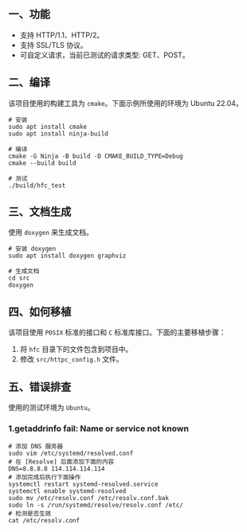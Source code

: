 ## 一、功能
  - 支持 HTTP/1.1、HTTP/2。
  - 支持 SSL/TLS 协议。
  - 可自定义请求，当前已测试的请求类型: GET、POST。

## 二、编译

该项目使用的构建工具为 `cmake`。下面示例所使用的环境为 Ubuntu 22.04。

```shell
# 安装
sudo apt install cmake
sudo apt install ninja-build

# 编译
cmake -G Ninja -B build -D CMAKE_BUILD_TYPE=Debug
cmake --build build

# 测试
./build/hfc_test
```

## 三、文档生成

使用 `doxygen` 来生成文档。

```shell
# 安装 doxygen
sudo apt install doxygen graphviz

# 生成文档
cd src
doxygen
```

## 四、如何移植

该项目使用 `POSIX` 标准的接口和 `C` 标准库接口。下面的主要移植步骤： 

1. 将 `hfc` 目录下的文件包含到项目中。
2. 修改 `src/httpc_config.h` 文件。

## 五、错误排查

使用的测试环境为 `Ubuntu`。

### 1.getaddrinfo fail: Name or service not known

```shell
# 添加 DNS 服务器
sudo vim /etc/systemd/resolved.conf
# 在 [Resolve] 后面添加下面的内容
DNS=8.8.8.8 114.114.114.114
# 添加完成后执行下面操作
systemctl restart systemd-resolved.service
systemctl enable systemd-resolved
sudo mv /etc/resolv.conf /etc/resolv.conf.bak
sudo ln -s /run/systemd/resolve/resolv.conf /etc/
# 检测是否生效
cat /etc/resolv.conf
```